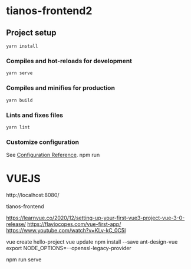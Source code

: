 # tianos-frontend2

## Project setup
```
yarn install
```

### Compiles and hot-reloads for development
```
yarn serve
```

### Compiles and minifies for production
```
yarn build
```

### Lints and fixes files
```
yarn lint
```

### Customize configuration
See [Configuration Reference](https://cli.vuejs.org/config/).
npm run 

VUEJS
=======================
http://localhost:8080/

tianos-frontend

https://learnvue.co/2020/12/setting-up-your-first-vue3-project-vue-3-0-release/
https://flaviocopes.com/vue-first-app/
https://www.youtube.com/watch?v=KLv-kC_0C5I


vue create hello-project
vue update
npm install --save ant-design-vue
export NODE_OPTIONS=--openssl-legacy-provider

npm run serve


